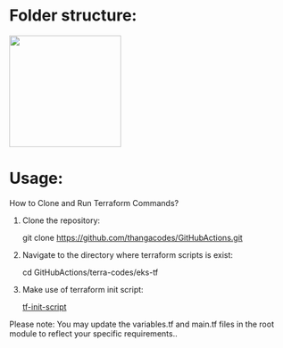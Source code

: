# Folder structure:

<img src="https://github.com/user-attachments/assets/7226d812-9241-4f27-ac29-b7dda009aa75" width="200" height="200" />


# Usage:

How to Clone and Run Terraform Commands?

1) Clone the repository:
   
   git clone https://github.com/thangacodes/GitHubActions.git
   
3) Navigate to the directory where terraform scripts is exist:

   cd GitHubActions/terra-codes/eks-tf
   
4) Make use of terraform init script:

   [tf-init-script](https://github.com/thangacodes/terraform_usecases)

Please note: You may update the variables.tf and main.tf files in the root module to reflect your specific requirements..
